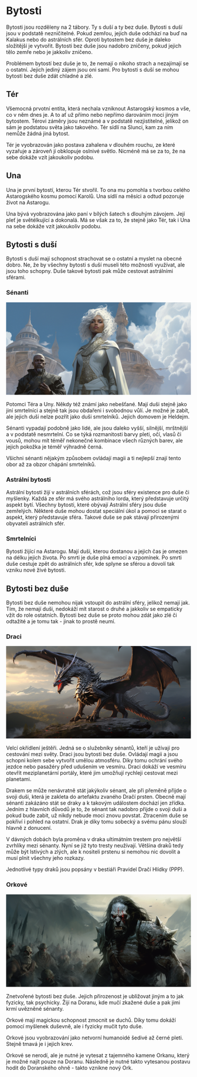 # Bytosti

Bytosti jsou rozděleny na 2 tábory. Ty s duší a ty bez duše. Bytosti s duší jsou v podstatě nezničitelné. Pokud zemřou, jejich duše odchází na buď na Kalakus nebo do astrálních sfér. Oproti bytostem bez duše je daleko složitější je vytvořit. Bytosti bez duše jsou nadobro zničeny, pokud jejich tělo zemře nebo je jakkoliv zničeno.

Problémem bytostí bez duše je to, že nemají o nikoho strach a nezajímají se o ostatní. Jejich jediný zájem jsou oni sami. Pro bytosti s duší se mohou bytosti bez duše zdát chladné a zlé.

## Tér

Všemocná prvotní entita, která nechala vzniknout Astarogský kosmos a vše, co v něm dnes je. A to ať už přímo nebo nepřímo darováním moci jiným bytostem. Térovi záměry jsou neznámé a v podstatě nezjistitelné, jelikož on sám je podstatou světa jako takového. Tér sídlí na Slunci, kam za ním nemůže žádná jiná bytost.

Tér je vyobrazován jako postava zahalena v dlouhém rouchu, ze které vyzařuje a zároveň jí obklopuje oslnivé světlo. Nicméně má se za to, že na sebe dokáže vzít jakoukoliv podobu.

## Una

Una je první bytostí, kterou Tér stvořil. To ona mu pomohla s tvorbou celého Astarogského kosmu pomocí Karolů. Una sídlí na měsíci a odtud pozoruje život na Astarogu.

Una bývá vyobrazována jako paní v bílých šatech s dlouhým závojem.
Její pleť je světélkující a dokonalá.
Má se však za to, že stejně jako Tér, tak i Una na sebe dokáže vzít jakoukoliv podobu.

## Bytosti s duší

Bytosti s duší mají schopnost strachovat se o ostatní a myslet na obecné dobro. Ne, že by všechny bytosti s duší museli této možnosti využívat, ale jsou toho schopny. Duše takové bytosti pak může cestovat astrálními sférami.

### Sénanti

![Sénanti](../../public/img/monsters/senant.png)

Potomci Téra a Uny. Někdy též známí jako nebešťané.
Mají duši stejně jako jiní smrtelníci a stejně tak jsou obdařeni i svobodnou vůlí.
Je možné je zabít, ale jejich duši nelze pozřít jako duši smrtelníků.
Jejich domovem je Heldejm.

Sénanti vypadají podobně jako lidé, ale jsou daleko vyšší, silnější, mrštnější a v podstatě nesmrtelní. Co se týká rozmanitosti barvy pleti, očí, vlasů či vousů, mohou mít téměř nekonečné kombinace všech různých barev, ale jejich pokožka je téměř výhradně černá.

Všichni sénanti nějakým způsobem ovládají magii a ti nejlepší znají tento obor až za obzor chápání smrtelníků.

### Astrální bytosti

Astrální bytosti žijí v astrálních sférách, což jsou sféry existence pro duše či myšlenky. Každá ze sfér má svého astrálního lorda, který představuje určitý aspekt bytí. Všechny bytosti, které obývají Astrální sféry jsou duše zemřelých. Některé duše mohou dostat speciální úkol a pomoci se starat o aspekt, který představuje sféra. Takové duše se pak stávají přirozenými obyvateli astrálních sfér.

### Smrtelníci

Bytosti žijící na Astarogu.
Mají duši, kterou dostanou a jejich čas je omezen na délku jejich života.
Po smrti je duše plná emocí a vzpomínek. Po smrti duše cestuje zpět do astrálních sfér, kde splyne se sférou a dovolí tak vzniku nové živé bytosti.

## Bytosti bez duše

Bytosti bez duše nemohou nijak vstoupit do astrální sféry, jelikož nemají jak. Tím, že nemají duši, nedokáží mít starost o druhé a jakkoliv se empaticky vžít do role ostatních. Bytosti bez duše se proto mohou zdát jako zlé či odtažité a je tomu tak - jinak to prostě neumí.

### Draci

![Draci](../../public/img/monsters/dragon.png)

Velcí okřídlení ještěři.
Jedná se o služebníky sénantů, kteří je užívají pro cestování mezi světy.
Draci jsou bytosti bez duše.
Ovládají magii a jsou schopni kolem sebe vytvořit umělou atmosféru.
Díky tomu ochrání svého jezdce nebo pasažéry před udušením ve vesmíru.
Draci dokáží ve vesmíru otevřít meziplanetární portály, které jim umožňují rychleji cestovat mezi planetami.

Drakem se může nenávratně stát jakýkoliv sénant, ale při přeměně přijde o svoji duši, která je zakleta do artefaktu zvaného Dračí prsten. Obecně mají sénanti zakázáno stát se draky a k takovým událostem dochází jen zřídka. Jedním z hlavních důvodů je to, že sénant tak nadobro přijde o svoji duši a pokud bude zabit, už nikdy nebude moci znovu povstat. Ztracením duše se pokřiví i pohled na ostatní. Drak je díky tomu sobecký a svému pánu slouží hlavně z donucení.

V dávných dobách byla proměna v draka ultimátním trestem pro největší zvrhlíky mezi sénanty. Nyní se již tyto tresty neužívají. Většina draků tedy může být lstivých a zlých, ale k nositeli prstenu si nemohou nic dovolit a musí plnit všechny jeho rozkazy.

Jednotlivé typy draků jsou popsány v bestiáři Pravidel Dračí Hlídky (PPP).

### Orkové

![Orkove](../../public/img/monsters/orc.png)

Znetvořené bytosti bez duše.
Jejich přirozenost je ubližovat jiným a to jak fyzicky, tak psychicky.
Žijí na Doranu, kde mučí zkažené duše a pak jimi krmí uvězněné sénanty.

Orkové mají magickou schopnost zmocnit se duchů.
Díky tomu dokáží pomocí myšlenek duševně, ale i fyzicky mučit tyto duše.

Orkové jsou vyobrazování jako netvorní humanoidé šedivé až černé pleti. Stejně tmavá je i jejich krev.

Orkové se nerodí, ale je nutné je vytesat z tajemného kamene Orkanu, který je možné najít pouze na Doranu. Následně je nutné takto vytesanou postavu hodit do Doranského ohně - takto vznikne nový Ork.
